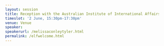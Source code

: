 ```yaml
---
layout: session
title: Reception with the Australian Institute of International Affairs NSW
timeslot: '2 June, 15:30pm-17:30pm'
venue: Venue
speaker:
speakerurl: /melissaconleytyler.html
permalink: /elfwelcome.html
---
```

